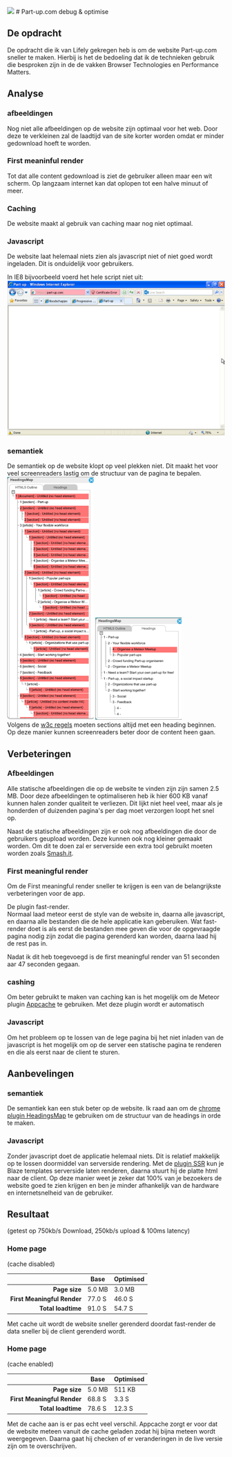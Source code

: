 <img src="http://hashbang.nl/partup-a-meteor-production-story/images/partup-logo.png">
# Part-up.com debug & optimise

## De opdracht
De opdracht die ik van Lifely gekregen heb is om de website Part-up.com sneller te maken. Hierbij is het de bedoeling dat ik de technieken gebruik die besproken zijn in de de vakken Browser Technologies en Performance Matters.

## Analyse

### afbeeldingen
Nog niet alle afbeeldingen op de website zijn optimaal voor het web. Door deze te verkleinen zal de laadtijd van de site korter worden omdat er minder gedownload hoeft te worden.

### First meaninful render
Tot dat alle content gedownload is ziet de gebruiker alleen maar een wit scherm. Op langzaam internet kan dat oplopen tot een halve minuut of meer.

### Caching
De website maakt al gebruik van caching maar nog niet optimaal. 

### Javascript
De website laat helemaal niets zien als javascript niet of niet goed wordt ingeladen. Dit is onduidelijk voor gebruikers.

In IE8 bijvoorbeeld voerd het hele script niet uit:   
![ie8 screenshot](img/ie8.png)

### semantiek
De semantiek op de website klopt op veel plekken niet. Dit maakt het voor veel screenreaders lastig om de structuur van de pagina te bepalen.  
<img src="img/headings.png" width="200px">
<img src="img/headings2.png" width="200px">  
Volgens de [w3c regels](https://www.w3.org/TR/html5/dom.html#flow-content-1) moeten sections altijd met een heading beginnen. Op deze manier kunnen screenreaders beter door de content heen gaan.

## Verbeteringen

### Afbeeldingen
Alle statische afbeeldingen die op de website te vinden zijn zijn samen 2.5 MB. Door deze afbeeldingen te optimaliseren heb ik hier 600 KB vanaf kunnen halen zonder qualiteit te verliezen. Dit lijkt niet heel veel, maar als je honderden of duizenden pagina's per dag moet verzorgen loopt het snel op.

Naast de statische afbeeldingen zijn er ook nog afbeeldingen die door de gebruikers geupload worden. Deze kunnen ook nog kleiner gemaakt worden. Om dit te doen zal er serverside een extra tool gebruikt moeten worden zoals [Smash.it](https://developer.yahoo.com/blogs/ydn/automatically-compressing-s3-images-using-smush-14941.html).

### First meaningful render
Om de First meaningful render sneller te krijgen is een van de belangrijkste verbeteringen voor de app.

De plugin fast-render.  
Normaal laad meteor eerst de style van de website in, daarna alle javascript, en daarna alle bestanden die de hele applicatie kan geberuiken. Wat fast-render doet is als eerst de bestanden mee geven die voor de opgevraagde pagina nodig zijn zodat die pagina gerenderd kan worden, daarna laad hij de rest pas in.

Nadat ik dit heb toegevoegd is de first meaningful render van 51 seconden aar 47 seconden gegaan.

### cashing
Om beter gebruikt te maken van caching kan is het mogelijk om de Meteor plugin [Appcache](https://atmospherejs.com/meteor/appcache) te gebruiken. Met deze plugin wordt er automatisch

### Javascript
Om het probleem op te lossen van de lege pagina bij het niet inladen van de javascript is het mogelijk om op de server een statische pagina te renderen en die als eerst naar de client te sturen.


## Aanbevelingen

### semantiek
De semantiek kan een stuk beter op de website. Ik raad aan om de [chrome plugin HeadingsMap](https://chrome.google.com/webstore/detail/headingsmap/flbjommegcjonpdmenkdiocclhjacmbi?hl=en) te gebruiken om de structuur van de headings in orde te maken. 

### Javascript
Zonder javascript doet de applicatie helemaal niets. Dit is relatief makkelijk op te lossen doormiddel van serverside rendering. Met de [plugin SSR](https://atmospherejs.com/meteorhacks/ssr) kun je Blaze templates serverside laten renderen, daarna stuurt hij de platte html naar de client. Op deze manier weet je zeker dat 100% van je bezoekers de website goed te zien krijgen en ben je minder afhankelijk van de hardware en internetsnelheid van de gebruiker.


## Resultaat

(getest op 750kb/s Download, 250kb/s upload & 100ms latency)


### Home page 
(cache disabled)  

|                            |Base  |Optimised|
|---------------------------:|------|---------|
|**Page size**               |5.0 MB|   3.0 MB|
|**First Meaningful Render** |77.0 S|  46.0 S |
|**Total loadtime**          |91.0 S|  54.7 S |

Met cache uit wordt de website sneller gerenderd doordat fast-render de data sneller bij de client gerenderd wordt.

### Home page 
(cache enabled)  

|                            |Base  |Optimised|
|---------------------------:|------|---------|
|**Page size**               |5.0 MB|511 KB   |
|**First Meaningful Render** |68.8 S| 3.3 S   |
|**Total loadtime**          |78.6 S|12.3 S   |

Met de cache aan is er pas echt veel verschil. Appcache zorgt er voor dat de website meteen vanuit de cache geladen zodat hij bijna meteen wordt weergegeven. Daarna gaat hij checken of er veranderingen in de live versie zijn om te overschrijven.


